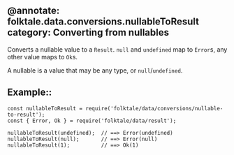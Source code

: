 @annotate: folktale.data.conversions.nullableToResult
category: Converting from nullables
---
Converts a nullable value to a `Result`. `null` and `undefined` map to
`Error`s, any other value maps to `Ok`s.

A nullable is a value that may be any type, or `null`/`undefined`.


## Example::

    const nullableToResult = require('folktale/data/conversions/nullable-to-result');
    const { Error, Ok } = require('folktale/data/result');

    nullableToResult(undefined);  // ==> Error(undefined)
    nullableToResult(null);       // ==> Error(null)
    nullableToResult(1);          // ==> Ok(1)
